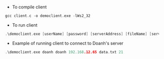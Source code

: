 - To compile client
```c
gcc client.c -o democlient.exe -lWs2_32
```

- To run client
```c
.\democlient.exe [userName] [password] [serverAddress] [fileName] [serverPort]
```

- Example of running client to connect to Doanh's server
```c
.\democlient.exe doanh doanh 192.168.12.65 data.txt 21
```
